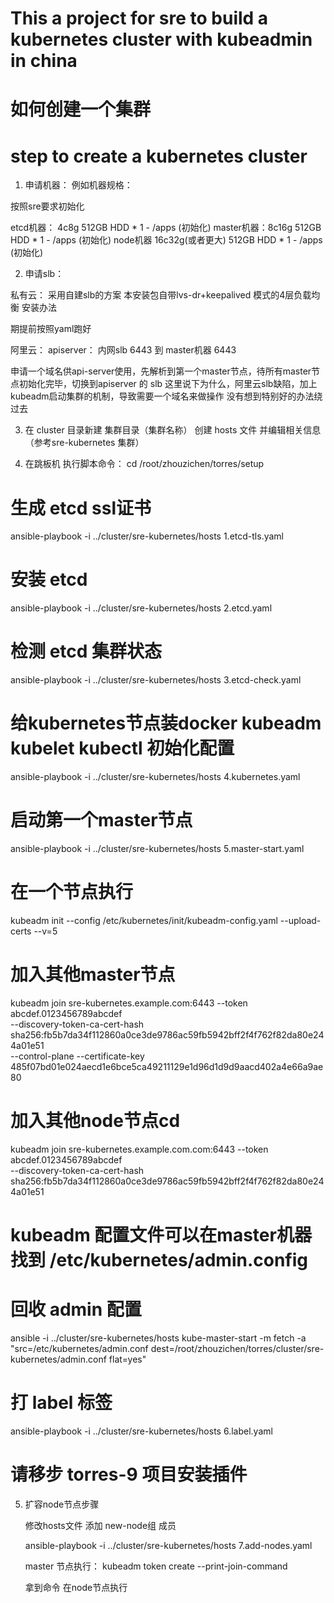 # This a project for sre to build a kubernetes cluster with kubeadmin in china
# 如何创建一个集群
# step to create a kubernetes cluster
1. 申请机器：
例如机器规格：

按照sre要求初始化

etcd机器：  4c8g            512GB HDD * 1 - /apps (初始化)
master机器：8c16g           512GB HDD * 1 - /apps (初始化)
node机器    16c32g(或者更大) 512GB HDD * 1 - /apps (初始化)

2. 申请slb：

私有云： 采用自建slb的方案
本安装包自带lvs-dr+keepalived 模式的4层负载均衡 安装办法

期提前按照yaml跑好

阿里云：
apiserver： 内网slb  6443 到 master机器 6443

申请一个域名供api-server使用，先解析到第一个master节点，待所有master节点初始化完毕，切换到apiserver 的 slb
    这里说下为什么，阿里云slb缺陷，加上kubeadm启动集群的机制，导致需要一个域名来做操作
没有想到特别好的办法绕过去

3. 在 cluster 目录新建 集群目录（集群名称）
创建 hosts 文件 并编辑相关信息 （参考sre-kubernetes 集群）

4. 在跳板机 执行脚本命令：
cd /root/zhouzichen/torres/setup

# 生成 etcd ssl证书
ansible-playbook -i ../cluster/sre-kubernetes/hosts 1.etcd-tls.yaml

# 安装 etcd
ansible-playbook -i ../cluster/sre-kubernetes/hosts 2.etcd.yaml

# 检测 etcd 集群状态
ansible-playbook -i ../cluster/sre-kubernetes/hosts 3.etcd-check.yaml

# 给kubernetes节点装docker kubeadm kubelet kubectl 初始化配置
ansible-playbook -i ../cluster/sre-kubernetes/hosts 4.kubernetes.yaml

# 启动第一个master节点
ansible-playbook -i ../cluster/sre-kubernetes/hosts 5.master-start.yaml

# 在一个节点执行
kubeadm init --config /etc/kubernetes/init/kubeadm-config.yaml --upload-certs --v=5
# 加入其他master节点
kubeadm join sre-kubernetes.example.com:6443 --token abcdef.0123456789abcdef \
    --discovery-token-ca-cert-hash sha256:fb5b7da34f112860a0ce3de9786ac59fb5942bff2f4f762f82da80e244a01e51 \
    --control-plane --certificate-key 485f07bd01e024aecd1e6bce5ca49211129e1d96d1d9d9aacd402a4e66a9ae80
# 加入其他node节点cd
kubeadm join sre-kubernetes.example.com.com:6443 --token abcdef.0123456789abcdef \
    --discovery-token-ca-cert-hash sha256:fb5b7da34f112860a0ce3de9786ac59fb5942bff2f4f762f82da80e244a01e51
# kubeadm 配置文件可以在master机器找到 /etc/kubernetes/admin.config

# 回收 admin 配置
ansible -i ../cluster/sre-kubernetes/hosts kube-master-start -m fetch -a "src=/etc/kubernetes/admin.conf dest=/root/zhouzichen/torres/cluster/sre-kubernetes/admin.conf flat=yes"

# 打 label 标签
ansible-playbook -i ../cluster/sre-kubernetes/hosts 6.label.yaml

# 请移步 torres-9 项目安装插件

5. 扩容node节点步骤

    修改hosts文件  添加 new-node组 成员

    ansible-playbook -i ../cluster/sre-kubernetes/hosts 7.add-nodes.yaml

	 master 节点执行：
	 kubeadm token create --print-join-command

	 拿到命令 在node节点执行